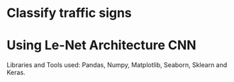 ﻿# Classify traffic signs 
# Using Le-Net Architecture CNN
Libraries and Tools used: Pandas, Numpy, Matplotlib, Seaborn, Sklearn and Keras.
